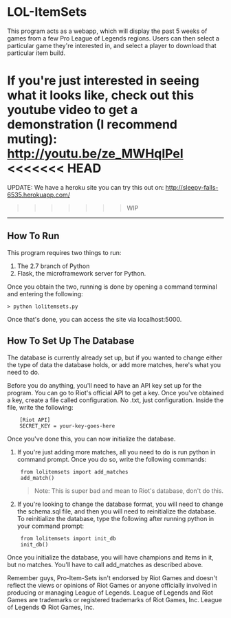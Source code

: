 LOL-ItemSets
===================

This program acts as a webapp, which will display the past 5 weeks of games from a few Pro League of Legends regions. Users can then select a particular game they're interested in, and select a player to download that particular item build.

If you're just interested in seeing what it looks like, check out this youtube video to get a demonstration (I recommend muting):
http://youtu.be/ze_MWHqlPeI
<<<<<<< HEAD
=======

UPDATE: We have a heroku site you can try this out on: http://sleepy-falls-6535.herokuapp.com/
>>>>>>> WIP

----------


How To Run
-------------

This program requires two things to run:

1. The 2.7 branch of Python
2. Flask, the microframework server for Python.

Once you obtain the two, running is done by opening a command terminal and entering the following:

    > python lolitemsets.py

Once that's done, you can access the site via localhost:5000. 

How To Set Up The Database
-------------

The database is currently already set up, but if you wanted to change either the type of data the database holds, or add more matches, here's what you need to do.

Before you do anything, you'll need to have an API key set up for the program. You can go to Riot's official API to get a key. Once you've obtained a key, create a file called configuration. No .txt, just configuration. Inside the file, write the following:

		[Riot API]
		SECRET_KEY = your-key-goes-here

Once you've done this, you can now initialize the database.

1. If you're just adding more matches, all you need to do is run python in command prompt. Once you do so, write the following commands:
    
		from lolitemsets import add_matches
	    add_match()

    >Note: This is super bad and mean to Riot's database, don't do this.

2. If you're looking to change the database format, you will need to change the schema.sql file, and then you will need to reinitialize the database. To reinitialize the database, type the following after running python in your command prompt:
		
		from lolitemsets import init_db
		init_db()
Once you initialize the database, you will have champions and items in it, but no matches. You'll have to call add_matches as described above.

Remember guys, Pro-Item-Sets isn't endorsed by Riot Games and doesn't reflect the views or opinions of Riot Games or anyone officially involved in producing or managing League of Legends. League of Legends and Riot Games are trademarks or registered trademarks of Riot Games, Inc. League of Legends © Riot Games, Inc.

